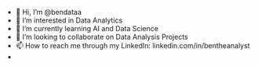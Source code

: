 - 👋 Hi, I’m @bendataa
- 👀 I’m interested in Data Analytics
- 🌱 I’m currently learning AI and Data Science
- 💞️ I’m looking to collaborate on Data Analysis Projects
- 📫 How to reach me through my LinkedIn: linkedin.com/in/bentheanalyst
-

<!---
bendataa/bendataa is a ✨ special ✨ repository because its `README.md` (this file) appears on your GitHub profile.
You can click the Preview link to take a look at your changes.
--->
